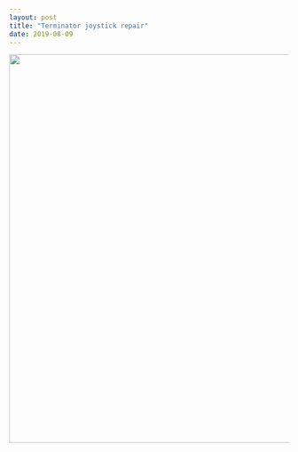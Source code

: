 ```yaml
---
layout: post
title: "Terminator joystick repair"
date: 2019-08-09
---
```


<img src="https://aripulakka.github.io/blog/pictures/DSC_0093.JPG" width="700">
